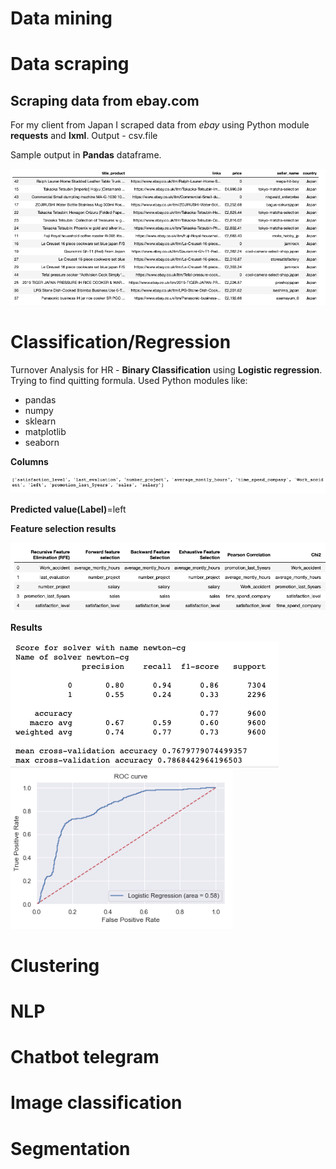 # Data mining 

# Data scraping

## Scraping data from ebay.com
For my client from Japan I scraped data from *ebay* using Python module **requests** and **lxml**.
Output - csv.file

Sample output in **Pandas** dataframe.

![scraped_ebay.png](scraped_ebay.png)

# Classification/Regression

Turnover Analysis for HR - **Binary Classification** using **Logistic regression**.
Trying to find quitting formula. Used Python modules like:
- pandas
- numpy
- sklearn
- matplotlib
- seaborn

**Columns**

![columns_logistic](columns_logistic.png)

**Predicted value(Label)**=left


**Feature selection results**

![feature_selection_logistic](feature_selection_logistic.png)







**Results**

![metrics_logistics](metrics_logistics.png)
![roc_curve_logistic](roc_curve_logistic.png)












# Clustering 


# NLP 


# Chatbot telegram


# Image classification


# Segmentation 
